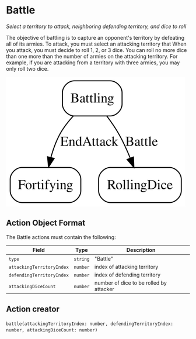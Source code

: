

# Battle

*Select a territory to attack, neighboring defending territory, and dice to roll*

The objective of battling is to capture an opponent's territory by defeating all of its armies.
To attack, you must select an attacking territory that
When you attack, you must decide to roll 1, 2, or 3 dice. You can roll no more dice than one more than the number of armies on the attacking territory. For example, if you are attacking from a territory with three armies, you may only roll two dice.

![Battle state diagram](battle.svg)
  

## Action Object Format
The Battle actions must contain the following:

Field        | Type       | Description
------------ | ---------- | -----------
`type`     | `string` | "Battle"
`attackingTerritoryIndex` | `number` | index of attacking territory
`defendingTerritoryIndex` | `number` | index of defending territory
`attackingDiceCount` | `number` | number of dice to be rolled by attacker


## Action creator
`battle(attackingTerritoryIndex: number, defendingTerritoryIndex: number, attackingDiceCount: number)`


  
  